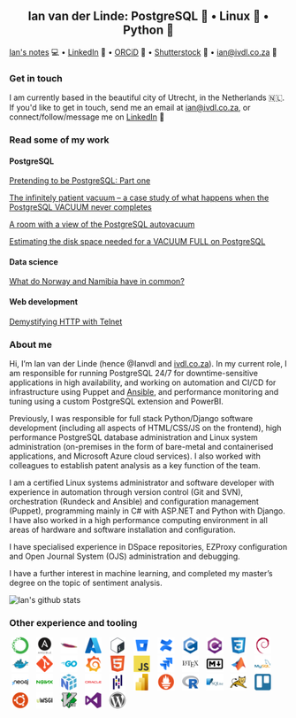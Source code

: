 <h2><center>Ian van der Linde: PostgreSQL 🐘 • Linux 🐧 • Python 🐍</center></h2>

[Ian's notes](https://ivdl.co.za/) 💻 • [LinkedIn](https://www.linkedin.com/in/ivdl/) 🧳 • [ORCiD](https://orcid.org/0000-0001-9232-9599) 📝 • [Shutterstock](https://www.shutterstock.com/g/Ian+van+der+Linde) 📸 • ian@ivdl.co.za 📧 


### Get in touch

I am currently based in the beautiful city of Utrecht, in the Netherlands 🇳🇱. If you'd like to get in touch, send me an email at ian@ivdl.co.za, or connect/follow/message me on [LinkedIn](https://www.linkedin.com/in/ivdl/) 🙂

### Read some of my work

#### PostgreSQL

[Pretending to be PostgreSQL: Part one](https://ivdl.co.za/2024/03/02/pretending-to-be-postgresql-part-one-1/)

[The infinitely patient vacuum – a case study of what happens when the PostgreSQL VACUUM never completes](https://ivdl.co.za/2024/03/27/the-infinitely-patient-vacuum-a-case-study-of-what-happens-when-the-postgresql-vacuum-never-completes/)

[A room with a view of the PostgreSQL autovacuum](https://ivdl.co.za/2024/05/09/a-room-with-a-view-of-the-postgresql-autovacuum/)

[Estimating the disk space needed for a VACUUM FULL on PostgreSQL](https://ivdl.co.za/2024/05/13/estimating-the-disk-space-needed-for-a-vacuum-full-on-postgresql/)

#### Data science

[What do Norway and Namibia have in common?
](https://ivdl.co.za/2024/02/12/what-do-norway-and-namibia-have-in-common/)

#### Web development

[Demystifying HTTP with Telnet](https://ivdl.co.za/2024/02/19/demystifying-http-with-telnet/)

### About me

Hi, I’m Ian van der Linde (hence @Ianvdl and [ivdl.co.za](https://ivdl.co.za)). In my current role, I am responsible for running PostgreSQL 24/7 for downtime-sensitive applications in high availability, and working on automation and CI/CD for infrastructure using Puppet and [Ansible](https://github.com/Ianvdl/edb-ansible), and performance monitoring and tuning using a custom PostgreSQL extension and PowerBI. 

Previously, I was responsible for full stack Python/Django software development (including all aspects of HTML/CSS/JS on the frontend), high performance PostgreSQL database administration and Linux system administration (on-premises in the form of bare-metal and containerised applications, and Microsoft Azure cloud services). I also worked with colleagues to establish patent analysis as a key function of the team.

I am a certified Linux systems administrator and software developer with experience in automation through version control (Git and SVN), orchestration (Rundeck and Ansible) and configuration management (Puppet), programming mainly in C# with ASP.NET and Python with Django. I have also worked in a high performance computing environment in all areas of hardware and software installation and configuration.

I have specialised experience in DSpace repositories, EZProxy configuration and Open Journal System (OJS) administration and debugging.

I have a further interest in machine learning, and completed my master’s degree on the topic of sentiment analysis.

![Ian's github stats](https://github-readme-stats.vercel.app/api?username=Ianvdl&rank_icon=github&show=prs_merged,prs_merged_percentage&hide=commits,issues&theme=graywhite&show_icons=true&hide_rank=true)

### Other experience and tooling
<p>
    <img height="30" src="./assets/anaconda-original.svg" hspace="5" >
    <img height="30" src="./assets/ansible-original-wordmark.svg" hspace="5" >
    <img height="30" src="./assets/apache-original.svg" hspace="5" >
    <img height="30" src="./assets/azure-original.svg" hspace="5" >
    <img height="30" src="./assets/bash-original.svg" hspace="5" >
    <img height="30" src="./assets/bitbucket-original.svg" hspace="5" >
    <img height="30" src="./assets/confluence-original.svg" hspace="5" >
    <img height="30" src="./assets/c-original.svg" hspace="5" >
    <img height="30" src="./assets/csharp-original.svg" hspace="5" >
    <img height="30" src="./assets/css3-original.svg" hspace="5" >
    <img height="30" src="./assets/debian-original.svg" hspace="5" >
    <img height="30" src="./assets/docker-original.svg" hspace="5" >
    <img height="30" src="./assets/git-original.svg" hspace="5" >
    <img height="30" src="./assets/go-original-wordmark.svg" hspace="5" >
    <img height="30" src="./assets/grafana-original.svg" hspace="5" >
    <img height="30" src="./assets/html5-original.svg" hspace="5" >
    <img height="30" src="./assets/javascript-original.svg" hspace="5" >
    <img height="30" src="./assets/jira-original.svg" hspace="5" >
    <img height="30" src="./assets/latex-original.svg" hspace="5" >
    <img height="30" src="./assets/markdown-original.svg" hspace="5" >
    <img height="30" src="./assets/matlab-original.svg" hspace="5" >
    <img height="30" src="./assets/mysql-original-wordmark.svg" hspace="5" >
    <img height="30" src="./assets/neo4j-original-wordmark.svg" hspace="5" >
    <img height="30" src="./assets/nginx-original.svg" hspace="5" >
    <img height="30" src="./assets/numpy-original.svg" hspace="5" >
    <img height="30" src="./assets/oracle-original.svg" hspace="5" >
    <img height="30" src="./assets/pandas-original.svg" hspace="5" >
    <img height="30" src="./assets/powerbi-original.svg" hspace="5" >
    <img height="30" src="./assets/prometheus-original.svg" hspace="5" >
    <img height="30" src="./assets/r-original.svg" hspace="5" >
    <img height="30" src="./assets/sqlite-original-wordmark.svg" hspace="5" >
    <img height="30" src="./assets/tomcat-original.svg" hspace="5" >
    <img height="30" src="./assets/trello-plain.svg" hspace="5" >
    <img height="30" src="./assets/ubuntu-plain.svg" hspace="5" >
    <img height="30" src="./assets/uwsgi-original.svg" hspace="5" >
    <img height="30" src="./assets/vim-original.svg" hspace="5" >
    <img height="30" src="./assets/visualstudio-plain.svg" hspace="5" >
    <img height="30" src="./assets/wordpress-plain.svg" hspace="5" >
</p>
